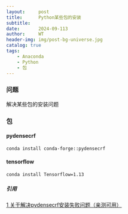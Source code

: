 ```yaml
---
layout:     post
title:      Python某些包的安装
subtitle:   
date:       2024-09-113
author:     WT
header-img: img/post-bg-universe.jpg
catalog: true
tags:
    - Anaconda
    - Python
    - 包
---
```


### 问题
解决某些包的安装问题


### 包  
#### pydensecrf
```
conda install conda-forge::pydensecrf

```

#### tensorflow 

```
conda install Tensorflow=1.13
```



##### 引用  
[1 关于解决pydensecrf安装失败问题（亲测可用）](https://blog.csdn.net/qq_45689158/article/details/139811610)  












 


